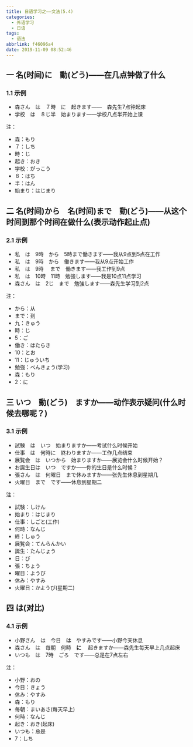 ```yaml
---
title: 日语学习之——文法(5.4)
categories:
  - 外语学习
  - 日语
tags:
  - 语法
abbrlink: f46096a4
date: 2019-11-09 08:52:46
---
```

## 一 名(时间)に　動(どう)——在几点钟做了什么

### 1.1 示例

* 森さん　は　７時　に　起きます——　森先生7点钟起床
* 学校　は　８じ半　始まります——学校八点半开始上课

<!--more-->

注：  
* 森：もり
* ７：しち
* 時：じ
* 起き：おき
* 学校：がっこう
* ８：はち
* 半：はん
* 始まり：はじまり

## 二 名(时间)から　名(时间)まで　動(どう)——从这个时间到那个时间在做什么(表示动作起止点)

### 2.1 示例

* 私　は　9時　から　5時まで働きます——我从9点到5点在工作
* 私　は　9時　から　働きます——我从9点开始工作
* 私　は　9時 　まで　働きます——我工作到9点
* 私　は　10時　11時　勉強します——我是10点11点学习
* 森さん　は　2じ　まで　勉強します——森先生学习到2点

注：   
* から：从
* まで：到
* 九：きゅう
* 時：じ
* 5：ご
* 働き：はたらき
* 10：とお
* 11：じゅういち
* 勉強：べんきょう(学习)
* 森：もり
* 2：に

## 三 いつ　動(どう)　ますか——动作表示疑问(什么时候去哪呢？)

### 3.1 示例

* 試験　は　いつ　始まりますか——考试什么时候开始
* 仕事　は　何時に　終わりますか——工作几点结束
* 展覧会　は　いつから　始まりますか——展览会什么时候开始？
* お誕生日は　いつ　ですか——你的生日是什么时候？
* 張さん　は　何曜日　まで休みますか——张先生休息到星期几
* 火曜日　まで　です——休息到星期二

注：  

* 試験：しけん
* 始まり：はじまり
* 仕事：しごと(工作)
* 何時：なんじ
* 終：しゅう
* 展覧会：てんらんかい
* 誕生：たんじょう
* 日：び
* 張：ちょう
* 曜日：ようび
* 休み：やすみ
* 火曜日：かようび(星期二)

## 四 は(对比)

### 4.1 示例

* 小野さん　は　今日　**は**　やすみです——小野今天休息
* 森さん　は　毎朝　何時　**に** 　起きますか——森先生每天早上几点起床
* いつも　は　7時　ごろ　です——总是在7点左右

注：  
* 小野：おの
* 今日：きょう
* 休み：やすみ
* 森：もり
* 毎朝：まいあさ(每天早上)
* 何時：なんじ
* 起き：おき(起床)
* いつも：总是
* 7：しち
